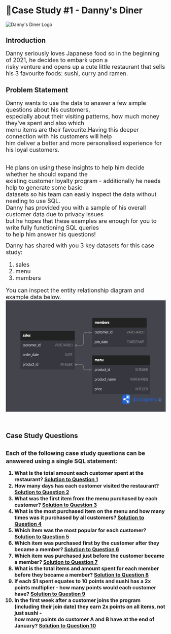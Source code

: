 <h1>🍜Case Study #1 - Danny's Diner</h1>

<img src = "https://8weeksqlchallenge.com/images/case-study-designs/1.png" alt="Danny's Diner Logo" width="400" height="420">

<h2><b>Introduction</b></h2>
<font size = "+1">Danny seriously loves Japanese food so in the beginning of 2021, he decides to embark upon a <br> risky venture and opens up a cute little restaurant that sells his 3 favourite foods: sushi, curry and ramen.</font>

<h2><b>Problem Statement</h2></b>
<font size = "+1">Danny wants to use the data to answer a few simple questions about his customers, <br>especially about their visiting patterns, how much money they’ve spent and also which <br>menu items are their favourite.Having this deeper connection with his customers will help <br>him deliver a better and more personalised experience for his loyal customers.</font>

<font size = "+1"><br>He plans on using these insights to help him decide whether he should expand the<br>
existing customer loyalty program - additionally he needs help to generate some basic<br>
datasets so his team can easily inspect the data without needing to use SQL.<br>
Danny has provided you with a sample of his overall customer data due to privacy issues<br>
but he hopes that these examples are enough for you to write fully functioning SQL queries <br>
to help him answer his questions!</font>

<font size = "+1">Danny has shared with you 3 key datasets for this case study:<br>
<ol>
<li>sales</li>
<li>menu</li>
<li>members</li></ol>
You can inspect the entity relationship diagram and example data below.</font>
<br><img src = "Danny's Diner.png" width = "550" height = "350">

<br><h2>Case Study Questions<h2>
<font size = "+1.5">Each of the following case study questions can be answered using a single SQL statement:</font>
<font size = "+0.05"><ol>
<li>What is the total amount each customer spent at the restaurant? <a href = "https://github.com/Tijesunimi004/8-Week-SQL-Challenge/blob/main/DANNY'S%20DINER/Question%201/question%201%20solution.md#solution-to-question-1">Solution to Question 1</a></li>

<li>How many days has each customer visited the restaurant? <a href = "https://github.com/Tijesunimi004/8-Week-SQL-Challenge/blob/main/DANNY'S%20DINER/Question%202/question%202%20solution.md#solution-to-question-2">Solution to Question 2</a></li>

<li>What was the first item from the menu purchased by each customer? <a href = "https://github.com/Tijesunimi004/8-Week-SQL-Challenge/blob/main/DANNY'S%20DINER/Question%203/question%203%20solution.md#question-3-solution">Solution to Question 3</a></li>

<li>What is the most purchased item on the menu and how many times was it purchased by all customers? <a href = "https://github.com/Tijesunimi004/8-Week-SQL-Challenge/blob/main/DANNY'S%20DINER/Question%204/Question%204%20Solution.md#solution-to-question-4">Solution to Question 4</a></li>

<li>Which item was the most popular for each customer? <a href = "https://github.com/Tijesunimi004/8-Week-SQL-Challenge/blob/main/DANNY'S%20DINER/Question%205/question%205%20solution.md#-solution-to-question-5">Solution to Question 5</a></li>

<li>Which item was purchased first by the customer after they became a member? <a href = "https://github.com/Tijesunimi004/8-Week-SQL-Challenge/blob/main/DANNY'S%20DINER/Question%206/Question%206%20solution.md#solution-to-question-6">Solution to Question 6</a></li>

<li>Which item was purchased just before the customer became a member? <a href = "https://github.com/Tijesunimi004/8-Week-SQL-Challenge/blob/main/DANNY'S%20DINER/Question%207/Question%207%20solution.md#solution-to-question-7">Solution to Question 7</a></li>

<li>What is the total items and amount spent for each member before they became a member? <a href = "https://github.com/Tijesunimi004/8-Week-SQL-Challenge/blob/main/DANNY'S%20DINER/Question%208/Question%208%20solution.md#solution-to-question-8">Solution to Question 8</a></li>

<li>If each $1 spent equates to 10 points and sushi has a 2x points multiplier - how many points would each customer have? <a href = "https://github.com/Tijesunimi004/8-Week-SQL-Challenge/blob/main/DANNY'S%20DINER/Question%209/Question%209%20solution.md#solution-to-question-9">Solution to Question 9</a></li>

<li>In the first week after a customer joins the program (including their join date) they earn 2x points on all items, not just sushi - <br>how many points do customer A and B have at the end of January? <a href = "https://github.com/Tijesunimi004/8-Week-SQL-Challenge/blob/main/DANNY'S%20DINER/Question%2010/Question%2010%20solution.md#solution-to-question-10">Solution to Question 10</a></li>

</ol></font>